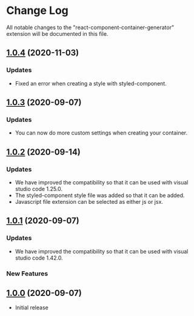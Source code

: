 # Change Log

All notable changes to the "react-component-container-generator" extension will be documented in this file.

<a name="1.0.4"></a>

## [1.0.4](https://github.com/Sh031224/react-component-container-generator/releases/tag/v1.0.4) (2020-11-03)

### Updates

- Fixed an error when creating a style with styled-component.

<a name="1.0.3"></a>

## [1.0.3](https://github.com/Sh031224/react-component-container-generator/releases/tag/v1.0.3) (2020-09-07)

### Updates

- You can now do more custom settings when creating your container.

<a name="1.0.2"></a>

## [1.0.2](https://github.com/Sh031224/react-component-container-generator/releases/tag/v1.0.2) (2020-09-14)

### Updates

- We have improved the compatibility so that it can be used with visual studio code 1.25.0.
- The styled-component style file was added so that it can be added.
- Javascript file extension can be selected as either js or jsx.

<a name="1.0.1"></a>

## [1.0.1](https://github.com/Sh031224/react-component-container-generator/releases/tag/v1.0.1) (2020-09-07)

### Updates

- We have improved the compatibility so that it can be used with visual studio code 1.42.0.

### New Features

<a name="1.0.0"></a>

## [1.0.0](#) (2020-09-07)

- Initial release
